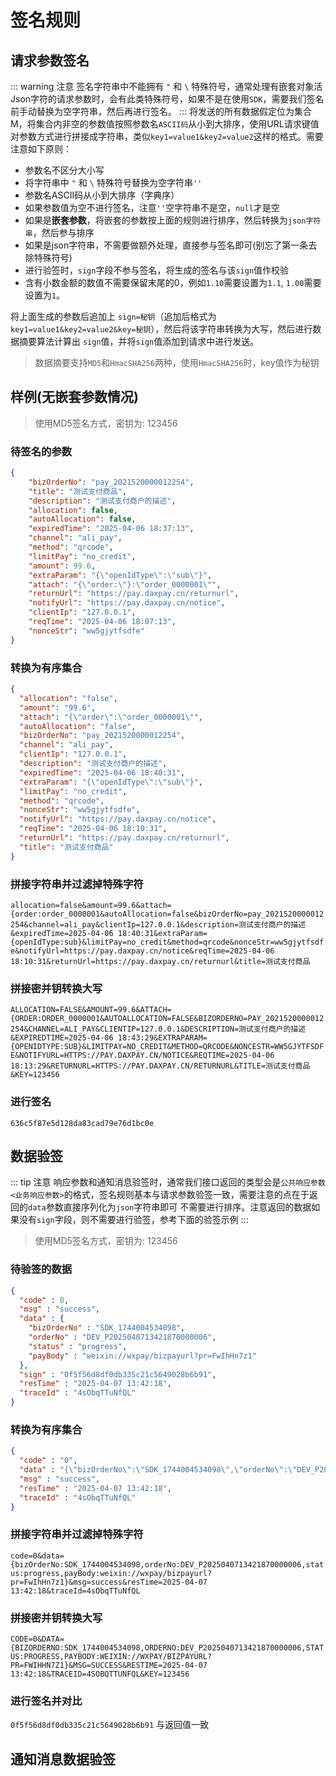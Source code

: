# 签名规则

## 请求参数签名
::: warning 注意
签名字符串中不能拥有 `"` 和 `\` 特殊符号，通常处理有嵌套对象活Json字符的请求参数时，会有此类特殊符号，如果不是在使用`SDK`，需要我们签名前手动替换为空字符串，然后再进行签名。
:::
将发送的所有数据假定位为集合M，将集合内非空的参数值按照参数名`ASCII码`从小到大排序，使用URL请求键值对参数方式进行拼接成字符串，类似`key1=value1&key2=value2`这样的格式。需要注意如下原则：

- 参数名不区分大小写
- 将字符串中 `"` 和 `\` 特殊符号替换为空字符串`''`
- 参数名ASCII码从小到大排序（字典序）
- 如果参数值为空不进行签名，注意`''`空字符串不是空，`null`才是空
- 如果是**嵌套参数**，将嵌套的参数按上面的规则进行排序，然后转换为`json字符串`，然后参与排序
- 如果是json字符串，不需要做额外处理，直接参与签名即可(别忘了第一条去除特殊符号)
- 进行验签时，`sign`字段不参与签名，将生成的签名与该`sign`值作校验
- 含有小数金额的数值不需要保留末尾的0，例如`1.10`需要设置为`1.1`, `1.00`需要设置为`1`。

将上面生成的参数后追加上 `sign=秘钥`（追加后格式为 `key1=value1&key2=value2&key=秘钥`），然后将该字符串转换为大写，然后进行数据摘要算法计算出 `sign`值，并将`sign`值添加到请求中进行发送。

> 数据摘要支持`MD5`和`HmacSHA256`两种，使用`HmacSHA256`时，key值作为秘钥

## 样例(无嵌套参数情况)
> 使用MD5签名方式，密钥为: 123456
### 待签名的参数
```json
{
    "bizOrderNo": "pay_2021520000012254",
    "title": "测试支付商品",
    "description": "测试支付商户的描述",
    "allocation": false,
    "autoAllocation": false,
    "expiredTime": "2025-04-06 18:37:13",
    "channel": "ali_pay",
    "method": "qrcode",
    "limitPay": "no_credit",
    "amount": 99.6,
    "extraParam": "{\"openIdType\":\"sub\"}",
    "attach": "{\"order:\"}:\"order_0000001\"",
    "returnUrl": "https://pay.daxpay.cn/returnurl",
    "notifyUrl": "https://pay.daxpay.cn/notice",
    "clientIp": "127.0.0.1",
    "reqTime": "2025-04-06 18:07:13",
    "nonceStr": "ww5gjytfsdfe"
}
```
### 转换为有序集合
```json
{
  "allocation": "false",
  "amount": "99.6",
  "attach": "{\"order\":\"order_0000001\"",
  "autoAllocation": "false",
  "bizOrderNo": "pay_2021520000012254",
  "channel": "ali_pay",
  "clientIp": "127.0.0.1",
  "description": "测试支付商户的描述",
  "expiredTime": "2025-04-06 18:40:31",
  "extraParam": "{\"openIdType\":\"sub\"}",
  "limitPay": "no_credit",
  "method": "qrcode",
  "nonceStr": "ww5gjytfsdfe",
  "notifyUrl": "https://pay.daxpay.cn/notice",
  "reqTime": "2025-04-06 18:10:31",
  "returnUrl": "https://pay.daxpay.cn/returnurl",
  "title": "测试支付商品"
}
```
### 拼接字符串并过滤掉特殊字符
`allocation=false&amount=99.6&attach={order:order_0000001&autoAllocation=false&bizOrderNo=pay_2021520000012254&channel=ali_pay&clientIp=127.0.0.1&description=测试支付商户的描述&expiredTime=2025-04-06 18:40:31&extraParam={openIdType:sub}&limitPay=no_credit&method=qrcode&nonceStr=ww5gjytfsdfe&notifyUrl=https://pay.daxpay.cn/notice&reqTime=2025-04-06 18:10:31&returnUrl=https://pay.daxpay.cn/returnurl&title=测试支付商品`
### 拼接密并钥转换大写
`ALLOCATION=FALSE&AMOUNT=99.6&ATTACH={ORDER:ORDER_0000001&AUTOALLOCATION=FALSE&BIZORDERNO=PAY_2021520000012254&CHANNEL=ALI_PAY&CLIENTIP=127.0.0.1&DESCRIPTION=测试支付商户的描述&EXPIREDTIME=2025-04-06 18:43:29&EXTRAPARAM={OPENIDTYPE:SUB}&LIMITPAY=NO_CREDIT&METHOD=QRCODE&NONCESTR=WW5GJYTFSDFE&NOTIFYURL=HTTPS://PAY.DAXPAY.CN/NOTICE&REQTIME=2025-04-06 18:13:29&RETURNURL=HTTPS://PAY.DAXPAY.CN/RETURNURL&TITLE=测试支付商品&KEY=123456`
### 进行签名
`636c5f87e5d128da83cad79e76d1bc0e`

## 数据验签

::: tip 注意
响应参数和通知消息验签时，通常我们接口返回的类型会是`公共响应参数<业务响应参数>`的格式，签名规则基本与请求参数验签一致，需要注意的点在于返回的`data`参数直接序列化为`json`字符串即可
不需要进行排序。注意返回的数据如果没有`sign`字段，则不需要进行验签，参考下面的验签示例
:::

> 使用MD5签名方式，密钥为: 123456

### 待验签的数据
```json
{
  "code" : 0,
  "msg" : "success",
  "data" : {
    "bizOrderNo" : "SDK_1744004534098",
    "orderNo" : "DEV_P2025040713421870000006",
    "status" : "progress",
    "payBody" : "weixin://wxpay/bizpayurl?pr=FwIhHn7z1"
  },
  "sign" : "0f5f56d8df0db335c21c5649028b6b91",
  "resTime" : "2025-04-07 13:42:18",
  "traceId" : "4sObqTTuNfQL"
}
```
### 转换为有序集合
```json
{
  "code" : "0",
  "data" : "{\"bizOrderNo\":\"SDK_1744004534098\",\"orderNo\":\"DEV_P2025040713421870000006\",\"status\":\"progress\",\"payBody\":\"weixin://wxpay/bizpayurl?pr=FwIhHn7z1\"}",
  "msg" : "success",
  "resTime" : "2025-04-07 13:42:18",
  "traceId" : "4sObqTTuNfQL"
}
```
### 拼接字符串并过滤掉特殊字符
`code=0&data={bizOrderNo:SDK_1744004534098,orderNo:DEV_P2025040713421870000006,status:progress,payBody:weixin://wxpay/bizpayurl?pr=FwIhHn7z1}&msg=success&resTime=2025-04-07 13:42:18&traceId=4sObqTTuNfQL`
### 拼接密并钥转换大写
`CODE=0&DATA={BIZORDERNO:SDK_1744004534098,ORDERNO:DEV_P2025040713421870000006,STATUS:PROGRESS,PAYBODY:WEIXIN://WXPAY/BIZPAYURL?PR=FWIHHN7Z1}&MSG=SUCCESS&RESTIME=2025-04-07 13:42:18&TRACEID=4SOBQTTUNFQL&KEY=123456`
### 进行签名并对比
`0f5f56d8df0db335c21c5649028b6b91` 与返回值一致

## 通知消息数据验签
